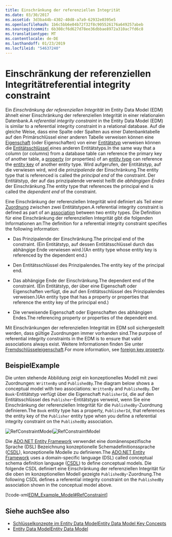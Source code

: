 ```yaml
---
title: Einschränkung der referenziellen Integrität
ms.date: 03/30/2017
ms.assetid: 3d3ba44b-4302-40d8-a7a9-62932e0395e5
ms.openlocfilehash: 1b6c5bb6e04b72f32f8c905526176a649257abeb
ms.sourcegitcommit: 6b308cf6d627d78ee36dbbae8972a310ac7fd6c8
ms.translationtype: MT
ms.contentlocale: de-DE
ms.lasthandoff: 01/23/2019
ms.locfileid: "54637240"
---
```

# <a name="referential-integrity-constraint"></a><span data-ttu-id="11978-102">Einschränkung der referenziellen Integrität</span><span class="sxs-lookup"><span data-stu-id="11978-102">referential integrity constraint</span></span>
<span data-ttu-id="11978-103">Ein *Einschränkung der referenziellen Integrität* im Entity Data Model (EDM) ähnelt einer Einschränkung der referenziellen Integrität in einer relationalen Datenbank.</span><span class="sxs-lookup"><span data-stu-id="11978-103">A *referential integrity constraint* in the Entity Data Model (EDM) is similar to a referential integrity constraint in a relational database.</span></span> <span data-ttu-id="11978-104">Auf die gleiche Weise, dass eine Spalte oder Spalten aus einer Datenbanktabelle auf den Primärschlüssel einer anderen Tabelle verweisen können eine [Eigenschaft](../../../../docs/framework/data/adonet/property.md) (oder Eigenschaften) von einer [Entitätstyp](../../../../docs/framework/data/adonet/entity-type.md) verweisen können die [Entitätsschlüssel ](../../../../docs/framework/data/adonet/entity-key.md) eines anderen Entitätstyps.</span><span class="sxs-lookup"><span data-stu-id="11978-104">In the same way that a column (or columns) from a database table can reference the primary key of another table, a [property](../../../../docs/framework/data/adonet/property.md) (or properties) of an [entity type](../../../../docs/framework/data/adonet/entity-type.md) can reference the [entity key](../../../../docs/framework/data/adonet/entity-key.md) of another entity type.</span></span> <span data-ttu-id="11978-105">Wird aufgerufen, der Entitätstyp, auf die verwiesen wird, wird die *prinzipalende* der Einschränkung.</span><span class="sxs-lookup"><span data-stu-id="11978-105">The entity type that is referenced is called the *principal end* of the constraint.</span></span> <span data-ttu-id="11978-106">Der Entitätstyp, der auf das prinzipalende verweist heißt die *abhängigen Endes* der Einschränkung.</span><span class="sxs-lookup"><span data-stu-id="11978-106">The entity type that references the principal end is called the *dependent end* of the constraint.</span></span>  
  
 <span data-ttu-id="11978-107">Eine Einschränkung der referenziellen Integrität wird definiert als Teil einer [Zuordnung](../../../../docs/framework/data/adonet/association-type.md) zwischen zwei Entitätstypen.</span><span class="sxs-lookup"><span data-stu-id="11978-107">A referential integrity constraint is defined as part of an [association](../../../../docs/framework/data/adonet/association-type.md) between two entity types.</span></span> <span data-ttu-id="11978-108">Die Definition für eine Einschränkung der referenziellen Integrität gibt die folgenden Informationen an:</span><span class="sxs-lookup"><span data-stu-id="11978-108">The definition for a referential integrity constraint specifies the following information:</span></span>  
  
-   <span data-ttu-id="11978-109">Das Prinzipalende der Einschränkung.</span><span class="sxs-lookup"><span data-stu-id="11978-109">The principal end of the constraint.</span></span> <span data-ttu-id="11978-110">(Ein Entitätstyp, auf dessen Entitätsschlüssel durch das abhängige Ende verwiesen wird.)</span><span class="sxs-lookup"><span data-stu-id="11978-110">(An entity type whose entity key is referenced by the dependent end.)</span></span>  
  
-   <span data-ttu-id="11978-111">Den Entitätsschlüssel des Prinzipalendes.</span><span class="sxs-lookup"><span data-stu-id="11978-111">The entity key of the principal end.</span></span>  
  
-   <span data-ttu-id="11978-112">Das abhängige Ende der Einschränkung.</span><span class="sxs-lookup"><span data-stu-id="11978-112">The dependent end of the constraint.</span></span> <span data-ttu-id="11978-113">(Ein Entitätstyp, der über eine Eigenschaft oder Eigenschaften verfügt, die auf den Entitätsschlüssel des Prinzipalendes verweisen.)</span><span class="sxs-lookup"><span data-stu-id="11978-113">(An entity type that has a property or properties that reference the entity key of the principal end.)</span></span>  
  
-   <span data-ttu-id="11978-114">Die verweisende Eigenschaft oder Eigenschaften des abhängigen Endes.</span><span class="sxs-lookup"><span data-stu-id="11978-114">The referencing property or properties of the dependent end.</span></span>  
  
 <span data-ttu-id="11978-115">Mit Einschränkungen der referenziellen Integrität im EDM soll sichergestellt werden, dass gültige Zuordnungen immer vorhanden sind.</span><span class="sxs-lookup"><span data-stu-id="11978-115">The purpose of referential integrity constraints in the EDM is to ensure that valid associations always exist.</span></span> <span data-ttu-id="11978-116">Weitere Informationen finden Sie unter [Fremdschlüsseleigenschaft](../../../../docs/framework/data/adonet/foreign-key-property.md).</span><span class="sxs-lookup"><span data-stu-id="11978-116">For more information, see [foreign key property](../../../../docs/framework/data/adonet/foreign-key-property.md).</span></span>  
  
## <a name="example"></a><span data-ttu-id="11978-117">Beispiel</span><span class="sxs-lookup"><span data-stu-id="11978-117">Example</span></span>  
 <span data-ttu-id="11978-118">Die unten stehende Abbildung zeigt ein konzeptionelles Modell mit zwei Zuordnungen: `WrittenBy` und `PublishedBy`.</span><span class="sxs-lookup"><span data-stu-id="11978-118">The diagram below shows a conceptual model with two associations: `WrittenBy` and `PublishedBy`.</span></span> <span data-ttu-id="11978-119">Der `Book`-Entitätstyp verfügt über die Eigenschaft `PublisherId`, die auf den Entitätsschlüssel des `Publisher`-Entitätstyps verweist, wenn Sie eine Einschränkung der referenziellen Integrität für die `PublishedBy`-Zuordnung definieren.</span><span class="sxs-lookup"><span data-stu-id="11978-119">The `Book` entity type has a property, `PublisherId`, that references the entity key of the `Publisher` entity type when you define a referential integrity constraint on the `PublishedBy` association.</span></span>  
  
 <span data-ttu-id="11978-120">![RefConstraintModel](../../../../docs/framework/data/adonet/media/refconstraintmodel.gif "RefConstraintModel")</span><span class="sxs-lookup"><span data-stu-id="11978-120">![RefConstraintModel](../../../../docs/framework/data/adonet/media/refconstraintmodel.gif "RefConstraintModel")</span></span>  
  
 <span data-ttu-id="11978-121">Die [ADO.NET Entity Framework](../../../../docs/framework/data/adonet/ef/index.md) verwendet eine domänenspezifische Sprache (DSL) Bezeichnung konzeptionelle Schemadefinitionssprache ([CSDL](../../../../docs/framework/data/adonet/ef/language-reference/csdl-specification.md)), konzeptionelle Modelle zu definieren.</span><span class="sxs-lookup"><span data-stu-id="11978-121">The [ADO.NET Entity Framework](../../../../docs/framework/data/adonet/ef/index.md) uses a domain-specific language (DSL) called conceptual schema definition language ([CSDL](../../../../docs/framework/data/adonet/ef/language-reference/csdl-specification.md)) to define conceptual models.</span></span> <span data-ttu-id="11978-122">Die folgende CSDL definiert eine Einschränkung der referenziellen Integrität für die oben im konzeptionellen Modell gezeigte `PublishedBy`-Zuordnung.</span><span class="sxs-lookup"><span data-stu-id="11978-122">The following CSDL defines a referential integrity constraint on the `PublishedBy` association shown in the conceptual model above.</span></span>  
  
 [!code-xml[EDM_Example_Model#RefConstraint](../../../../samples/snippets/xml/VS_Snippets_Data/edm_example_model/xml/books4.edmx#refconstraint)]  
  
## <a name="see-also"></a><span data-ttu-id="11978-123">Siehe auch</span><span class="sxs-lookup"><span data-stu-id="11978-123">See also</span></span>
- [<span data-ttu-id="11978-124">Schlüsselkonzepte im Entity Data Model</span><span class="sxs-lookup"><span data-stu-id="11978-124">Entity Data Model Key Concepts</span></span>](../../../../docs/framework/data/adonet/entity-data-model-key-concepts.md)
- [<span data-ttu-id="11978-125">Entity Data Model</span><span class="sxs-lookup"><span data-stu-id="11978-125">Entity Data Model</span></span>](../../../../docs/framework/data/adonet/entity-data-model.md)
